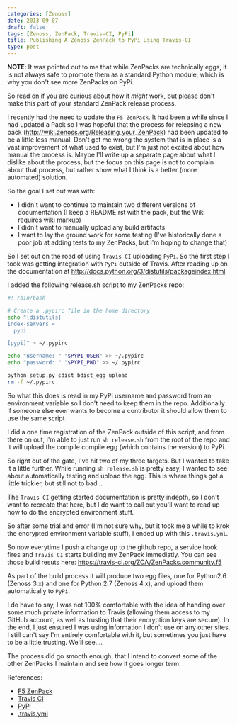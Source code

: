 ```yaml
---
categories: [Zenoss]
date: 2013-09-07
draft: false
tags: [Zenoss, ZenPack, Travis-CI, PyPi]
title: Publishing A Zenoss ZenPack to PyPi Using Travis-CI
type: post
---
```


**NOTE**: It was pointed out to me that while ZenPacks are technically eggs,
it is not always safe to promote them as a standard Python module, which is
why you don't see more ZenPacks on PyPi.

So read on if you are curious about how it *might* work, but please don't
make this part of your standard ZenPack release process.
<!--more-->

I recently had the need to update the `F5 ZenPack`. It had been a while since
I had updated a Pack so I was hopeful that the process for releasing a new
pack (http://wiki.zenoss.org/Releasing_your_ZenPack) had been updated to be
a little less manual. Don't get me wrong the system that is in place is a vast
improvement of what used to exist, but I'm just not excited about how manual
the process is. Maybe I'll write up a separate page about what I dislike about
the process, but the focus on this page is not to complain about that process,
but rather show what I think is a better (more automated) solution.

So the goal I set out was with:

* I didn't want to continue to maintain two different versions of documentation
  (I keep a README.rst with the pack, but the Wiki requires wiki markup)
* I didn't want to manually upload any build artifacts
* I want to lay the ground work for some testing (I've historically done a poor
  job at adding tests to my ZenPacks, but I'm hoping to change that)

So I set out on the road of using `Travis CI` uploading `PyPi`. So the first
step I took was getting integration with `PyPi` outside of Travis. After reading
up on the documentation at http://docs.python.org/3/distutils/packageindex.html

I added the following release.sh script to my ZenPacks repo:

```bash
#! /bin/bash

# Create a .pypirc file in the home directory
echo "[distutils]
index-servers =
  pypi

[pypi]" > ~/.pypirc

echo "username: " "$PYPI_USER" >> ~/.pypirc
echo "password: " "$PYPI_PWD" >> ~/.pypirc

python setup.py sdist bdist_egg upload
rm -f ~/.pypirc
```

So what this does is read in my PyPi username and password from an environment
variable so I don't need to keep them in the repo. Additionally if someone else
ever wants to become a contributor it should allow them to use the same script

I did a one time registration of the ZenPack outside of this script, and from
there on out, I'm able to just run `sh release.sh` from the root of the repo
and it will upload the compile compile egg (which contains the version) to PyPi.

So right out of the gate, I've hit two of my three targets. But I wanted to take
it a little further. While running `sh release.sh` is pretty easy, I wanted
to see about automatically testing and upload the egg. This is where things
got a little trickier, but still not to bad...

The `Travis CI` getting started documentation is pretty indepth, so I don't want
to recreate that here, but I do want to call out you'll want to read up
how to do the encrypted environment stuff.

So after some trial and error (I'm not sure why, but it took me a while to krok
the encrypted environment variable stuff), I ended up with this `.travis.yml`.

So now everytime I push a change up to the github repo, a service hook fires
and `Travis CI` starts building my ZenPack immediatly. You can see those build
resuts here: https://travis-ci.org/ZCA/ZenPacks.community.f5

As part of the build process it will produce two egg files, one for Python2.6
(Zenoss 3.x) and one for Python 2.7 (Zenoss 4.x), and upload them automatically
to `PyPi`.

I do have to say, I was not 100% comfortable with the idea of handing over some
much private information to Travis (allowing them access to my GitHub account,
as well as trusting that their encryption keys are secure). In the end, I just
ensured I was using information I don't use on any other sites. I still
can't say I'm entirely comfortable with it, but sometimes you just have to be
a little trusting. We'll see....

The process did go smooth enough, that I intend to convert some of the other
ZenPacks I maintain and see how it goes longer term.


References:
* [F5 ZenPack](https://github.com/ZCA/ZenPacks.community.f5)
* [Travis CI](https://travis-ci.org)
* [PyPi](http://pypi.python.org)
* [.travis.yml](https://github.com/ZCA/ZenPacks.community.f5/blob/master/.travis.yml)